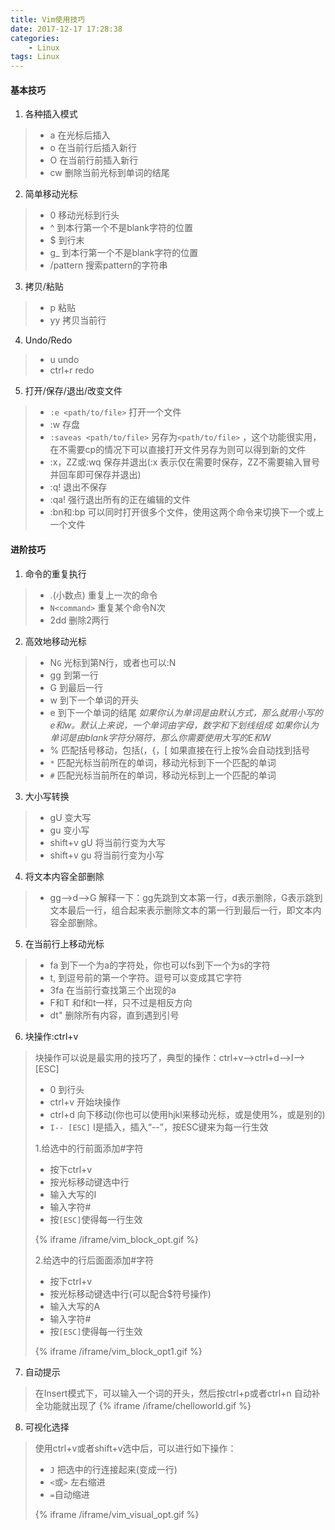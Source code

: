 ```yaml
---
title: Vim使用技巧
date: 2017-12-17 17:28:38
categories:
    - Linux
tags: Linux
---
```

#### 基本技巧
1. 各种插入模式
> * a 在光标后插入
> * o 在当前行后插入新行
> * O 在当前行前插入新行
> * cw 删除当前光标到单词的结尾

2. 简单移动光标
> * 0 移动光标到行头
> * ^ 到本行第一个不是blank字符的位置
> * $ 到行末
> * g_ 到本行第一个不是blank字符的位置
> * /pattern 搜索pattern的字符串

3. 拷贝/粘贴
> * p 粘贴
> * yy 拷贝当前行

4. Undo/Redo
> * u undo
> * ctrl+r redo

5. 打开/保存/退出/改变文件
> * ```:e <path/to/file>``` 打开一个文件
> * :w 存盘
> * ```:saveas <path/to/file>``` 另存为```<path/to/file>``` ，这个功能很实用，在不需要cp的情况下可以直接打开文件另存为则可以得到新的文件
> * :x，ZZ或:wq 保存并退出(:x 表示仅在需要时保存，ZZ不需要输入冒号并回车即可保存并退出)
> * :q! 退出不保存
> * :qa! 强行退出所有的正在编辑的文件
> * :bn和:bp 可以同时打开很多个文件，使用这两个命令来切换下一个或上一个文件
>


#### 进阶技巧
1. 命令的重复执行
> * .(小数点) 重复上一次的命令
> * ```N<command>``` 重复某个命令N次
> * 2dd 删除2两行

2. 高效地移动光标
> * N```G``` 光标到第N行，或者也可以:N
> * gg 到第一行
> * G 到最后一行
> * w 到下一个单词的开头
> * e 到下一个单词的结尾
>  *如果你认为单词是由默认方式，那么就用小写的e和w。默认上来说，一个单词由字母，数字和下划线组成*
>  *如果你认为单词是由blank字符分隔符，那么你需要使用大写的E和W*
> * % 匹配括号移动，包括(，{，[  如果直接在行上按%会自动找到括号
> * ```*``` 匹配光标当前所在的单词，移动光标到下一个匹配的单词
> * ```#``` 匹配光标当前所在的单词，移动光标到上一个匹配的单词

3. 大小写转换
> * gU 变大写
> * gu 变小写
> * shift+v gU 将当前行变为大写
> * shift+v gu 将当前行变为小写

4. 将文本内容全部删除
> * gg-->d-->G
> 解释一下：gg先跳到文本第一行，d表示删除，G表示跳到文本最后一行，组合起来表示删除文本的第一行到最后一行，即文本内容全部删除。

5. 在当前行上移动光标
> * fa 到下一个为a的字符处，你也可以fs到下一个为s的字符
> * t, 到逗号前的第一个字符。逗号可以变成其它字符
> * 3fa 在当前行查找第三个出现的a
> * F和T 和f和t一样，只不过是相反方向
> * dt" 删除所有内容，直到遇到引号
>

6. 块操作:ctrl+v
> 块操作可以说是最实用的技巧了，典型的操作：ctrl+v-->ctrl+d-->I-->[ESC]
> * 0 到行头
> * ctrl+v 开始块操作
> * ctrl+d 向下移动(你也可以使用hjkl来移动光标，或是使用%，或是别的)
> * ```I-- [ESC]```  I是插入，插入“--”，按ESC键来为每一行生效
> 
>1.给选中的行前面添加#字符
> * 按下ctrl+v
> * 按光标移动键选中行
> * 输入大写的I
> * 输入字符#
> * 按```[ESC]```使得每一行生效
>
>{% iframe /iframe/vim_block_opt.gif %}
>
>2.给选中的行后面面添加#字符
> * 按下ctrl+v
> * 按光标移动键选中行(可以配合$符号操作)
> * 输入大写的A
> * 输入字符#
> * 按```[ESC]```使得每一行生效
> 
> {% iframe /iframe/vim_block_opt1.gif %}
> 

7. 自动提示
> 在Insert模式下，可以输入一个词的开头，然后按ctrl+p或者ctrl+n
> 自动补全功能就出现了
> {% iframe /iframe/chelloworld.gif %}

8. 可视化选择
> 使用ctrl+v或者shift+v选中后，可以进行如下操作：
> * ```J``` 把选中的行连接起来(变成一行)
> * ```<```或```>``` 左右缩进
> * ```=```自动缩进
> 
>{% iframe /iframe/vim_visual_opt.gif %}

